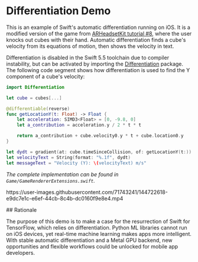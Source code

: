 # Differentiation Demo

This is an example of Swift's automatic differentiation running on iOS. It is a modified version of the game from [ARHeadsetKit tutorial #8](https://github.com/philipturner/ARHeadsetKit#tutorial-series), where the user knocks out cubes with their hand. Automatic differentiation finds a cube's velocity from its equations of motion, then shows the velocity in text.

Differentiation is disabled in the Swift 5.5 toolchain due to compiler instability, but can be activated by importing the [Differentiation](https://github.com/philipturner/Differentiation) package. The following code segment shows how differentiation is used to find the Y component of a cube's velocity:

```swift
import Differentiation

let cube = cubes[...]

@differentiable(reverse)
func getLocationY(t: Float) -> Float {
    let acceleration: SIMD3<Float> = [0, -9.8, 0]
    let a_contribution = acceleration.y / 2 * t * t

    return a_contribution + cube.velocity0.y * t + cube.location0.y
}

let dydt = gradient(at: cube.timeSinceCollision, of: getLocationY(t:))
let velocityText = String(format: "%.1f", dydt)
let messageText = "Velocity (Y): \(velocityText) m/s"
```
_The complete implementation can be found in `Game/GameRendererExtensions.swift`._

<p width=100%>
https://user-images.githubusercontent.com/71743241/144722618-e9dc7e1c-e6ef-44cb-8c4b-dc0160f9e8e4.mp4
</p>
## Rationale

The purpose of this demo is to make a case for the resurrection of Swift for TensorFlow, which relies on differentiation. Python ML libraries cannot run on iOS devices, yet real-time machine learning makes apps more intelligent. With stable automatic differentiation and a Metal GPU backend, new opportunities and flexible workflows could be unlocked for mobile app developers.

